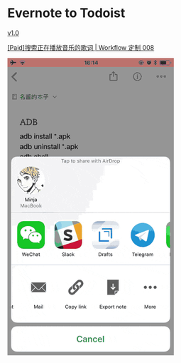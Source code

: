 # Evernote to Todoist

[v1.0](https://workflow.is/workflows/ea60c5a5b50349418d137c456ded6175)

[[Paid]搜索正在播放音乐的歌词 | Workflow 定制 008](https://sspai.com/post/42899)

![title](img.GIF)